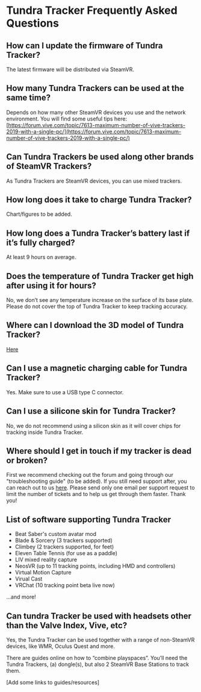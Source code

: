 # Tundra Tracker Frequently Asked Questions

## How can I update the firmware of Tundra Tracker?

The latest firmware will be distributed via SteamVR. 



## How many Tundra Trackers can be used at the same time?

Depends on how many other SteamVR devices you use and the network environment. You will find some useful tips here: [https://forum.vive.com/topic/7613-maximum-number-of-vive-trackers-2019-with-a-single-pc/](https://forum.vive.com/topic/7613-maximum-number-of-vive-trackers-2019-with-a-single-pc/)



## Can Tundra Trackers be used along other brands of SteamVR Trackers?

As Tundra Trackers are SteamVR devices, you can use mixed trackers.



## How long does it take to charge Tundra Tracker?

Chart/figures to be added.



## How long does a Tundra Tracker’s battery last if it’s fully charged?

At least 9 hours on average.



## Does the temperature of Tundra Tracker get high after using it for hours?

No, we don’t see any temperature increase on the surface of its base plate. Please do not cover the top of Tundra Tracker to keep tracking accuracy.  



## Where can I download the 3D model of Tundra Tracker?

[Here](https://docs.tundra-labs.com/tracker_customization/)



## Can I use a magnetic charging cable for Tundra Tracker?

Yes. Make sure to use a USB type C connector.



## Can I use a silicone skin for Tundra Tracker? 

No, we do not recommend using a silicon skin as it will cover chips for tracking inside Tundra Tracker.



## Where should I get in touch if my tracker is dead or broken?

First we recommend checking out the forum and going through our "troubleshooting guide" (to be added). If you still need support after, you can reach out to us [here](https://tundra-labs.com/pages/contact-usc).
Please send only one email per support request to limit the number of tickets and to help us get through them faster. Thank you!



## List of software supporting Tundra Tracker

- Beat Saber's custom avatar mod
- Blade & Sorcery (3 trackers supported)
- Climbey (2 trackers supported, for feet)
- Eleven Table Tennis (for use as a paddle)
- LIV mixed reality capture
- NeosVR (up to 11 tracking points, including HMD and controllers)
- Virtual Motion Capture
- Virual Cast
- VRChat (10 tracking point beta live now)

...and more!
  
  

## Can tundra Tracker be used with headsets other than the Valve Index, Vive, etc?
Yes, the Tundra Tracker can be used together with a range of non-SteamVR devices, like WMR, Oculus Quest and more.

There are guides online on how to “combine playspaces”. You’ll need the Tundra Trackers, (a) dongle(s), but also 2 SteamVR Base Stations to track them.

[Add some links to guides/resources]
